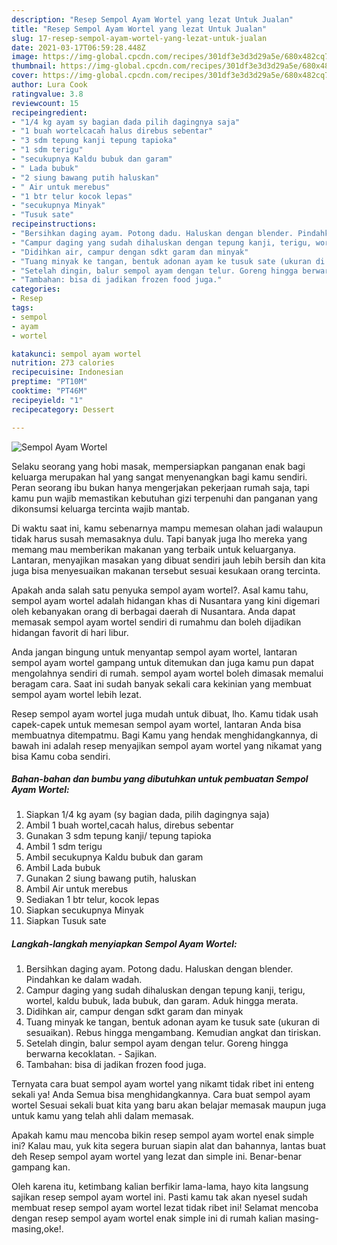 ```yaml
---
description: "Resep Sempol Ayam Wortel yang lezat Untuk Jualan"
title: "Resep Sempol Ayam Wortel yang lezat Untuk Jualan"
slug: 17-resep-sempol-ayam-wortel-yang-lezat-untuk-jualan
date: 2021-03-17T06:59:28.448Z
image: https://img-global.cpcdn.com/recipes/301df3e3d3d29a5e/680x482cq70/sempol-ayam-wortel-foto-resep-utama.jpg
thumbnail: https://img-global.cpcdn.com/recipes/301df3e3d3d29a5e/680x482cq70/sempol-ayam-wortel-foto-resep-utama.jpg
cover: https://img-global.cpcdn.com/recipes/301df3e3d3d29a5e/680x482cq70/sempol-ayam-wortel-foto-resep-utama.jpg
author: Lura Cook
ratingvalue: 3.8
reviewcount: 15
recipeingredient:
- "1/4 kg ayam sy bagian dada pilih dagingnya saja"
- "1 buah wortelcacah halus direbus sebentar"
- "3 sdm tepung kanji tepung tapioka"
- "1 sdm terigu"
- "secukupnya Kaldu bubuk dan garam"
- " Lada bubuk"
- "2 siung bawang putih haluskan"
- " Air untuk merebus"
- "1 btr telur kocok lepas"
- "secukupnya Minyak"
- "Tusuk sate"
recipeinstructions:
- "Bersihkan daging ayam. Potong dadu. Haluskan dengan blender. Pindahkan ke dalam wadah."
- "Campur daging yang sudah dihaluskan dengan tepung kanji, terigu, wortel, kaldu bubuk, lada bubuk, dan garam. Aduk hingga merata."
- "Didihkan air, campur dengan sdkt garam dan minyak"
- "Tuang minyak ke tangan, bentuk adonan ayam ke tusuk sate (ukuran di sesuaikan). Rebus hingga mengambang. Kemudian angkat dan tiriskan."
- "Setelah dingin, balur sempol ayam dengan telur. Goreng hingga berwarna kecoklatan.  Sajikan."
- "Tambahan: bisa di jadikan frozen food juga."
categories:
- Resep
tags:
- sempol
- ayam
- wortel

katakunci: sempol ayam wortel 
nutrition: 273 calories
recipecuisine: Indonesian
preptime: "PT10M"
cooktime: "PT46M"
recipeyield: "1"
recipecategory: Dessert

---
```



![Sempol Ayam Wortel](https://img-global.cpcdn.com/recipes/301df3e3d3d29a5e/680x482cq70/sempol-ayam-wortel-foto-resep-utama.jpg)

Selaku seorang yang hobi masak, mempersiapkan panganan enak bagi keluarga merupakan hal yang sangat menyenangkan bagi kamu sendiri. Peran seorang ibu bukan hanya mengerjakan pekerjaan rumah saja, tapi kamu pun wajib memastikan kebutuhan gizi terpenuhi dan panganan yang dikonsumsi keluarga tercinta wajib mantab.

Di waktu  saat ini, kamu sebenarnya mampu memesan olahan jadi walaupun tidak harus susah memasaknya dulu. Tapi banyak juga lho mereka yang memang mau memberikan makanan yang terbaik untuk keluarganya. Lantaran, menyajikan masakan yang dibuat sendiri jauh lebih bersih dan kita juga bisa menyesuaikan makanan tersebut sesuai kesukaan orang tercinta. 



Apakah anda salah satu penyuka sempol ayam wortel?. Asal kamu tahu, sempol ayam wortel adalah hidangan khas di Nusantara yang kini digemari oleh kebanyakan orang di berbagai daerah di Nusantara. Anda dapat memasak sempol ayam wortel sendiri di rumahmu dan boleh dijadikan hidangan favorit di hari libur.

Anda jangan bingung untuk menyantap sempol ayam wortel, lantaran sempol ayam wortel gampang untuk ditemukan dan juga kamu pun dapat mengolahnya sendiri di rumah. sempol ayam wortel boleh dimasak memalui beragam cara. Saat ini sudah banyak sekali cara kekinian yang membuat sempol ayam wortel lebih lezat.

Resep sempol ayam wortel juga mudah untuk dibuat, lho. Kamu tidak usah capek-capek untuk memesan sempol ayam wortel, lantaran Anda bisa membuatnya ditempatmu. Bagi Kamu yang hendak menghidangkannya, di bawah ini adalah resep menyajikan sempol ayam wortel yang nikamat yang bisa Kamu coba sendiri.

<!--inarticleads1-->

##### Bahan-bahan dan bumbu yang dibutuhkan untuk pembuatan Sempol Ayam Wortel:

1. Siapkan 1/4 kg ayam (sy bagian dada, pilih dagingnya saja)
1. Ambil 1 buah wortel,cacah halus, direbus sebentar
1. Gunakan 3 sdm tepung kanji/ tepung tapioka
1. Ambil 1 sdm terigu
1. Ambil secukupnya Kaldu bubuk dan garam
1. Ambil  Lada bubuk
1. Gunakan 2 siung bawang putih, haluskan
1. Ambil  Air untuk merebus
1. Sediakan 1 btr telur, kocok lepas
1. Siapkan secukupnya Minyak
1. Siapkan Tusuk sate




<!--inarticleads2-->

##### Langkah-langkah menyiapkan Sempol Ayam Wortel:

1. Bersihkan daging ayam. Potong dadu. Haluskan dengan blender. Pindahkan ke dalam wadah.
1. Campur daging yang sudah dihaluskan dengan tepung kanji, terigu, wortel, kaldu bubuk, lada bubuk, dan garam. Aduk hingga merata.
1. Didihkan air, campur dengan sdkt garam dan minyak
1. Tuang minyak ke tangan, bentuk adonan ayam ke tusuk sate (ukuran di sesuaikan). Rebus hingga mengambang. Kemudian angkat dan tiriskan.
1. Setelah dingin, balur sempol ayam dengan telur. Goreng hingga berwarna kecoklatan.  - Sajikan.
1. Tambahan: bisa di jadikan frozen food juga.




Ternyata cara buat sempol ayam wortel yang nikamt tidak ribet ini enteng sekali ya! Anda Semua bisa menghidangkannya. Cara buat sempol ayam wortel Sesuai sekali buat kita yang baru akan belajar memasak maupun juga untuk kamu yang telah ahli dalam memasak.

Apakah kamu mau mencoba bikin resep sempol ayam wortel enak simple ini? Kalau mau, yuk kita segera buruan siapin alat dan bahannya, lantas buat deh Resep sempol ayam wortel yang lezat dan simple ini. Benar-benar gampang kan. 

Oleh karena itu, ketimbang kalian berfikir lama-lama, hayo kita langsung sajikan resep sempol ayam wortel ini. Pasti kamu tak akan nyesel sudah membuat resep sempol ayam wortel lezat tidak ribet ini! Selamat mencoba dengan resep sempol ayam wortel enak simple ini di rumah kalian masing-masing,oke!.

